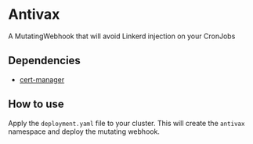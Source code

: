 # Antivax

A MutatingWebhook that will avoid Linkerd injection on your CronJobs

## Dependencies

- [cert-manager](https://cert-manager.io/) 

## How to use

Apply the `deployment.yaml` file to your cluster. This will create the
`antivax` namespace and deploy the mutating webhook.
